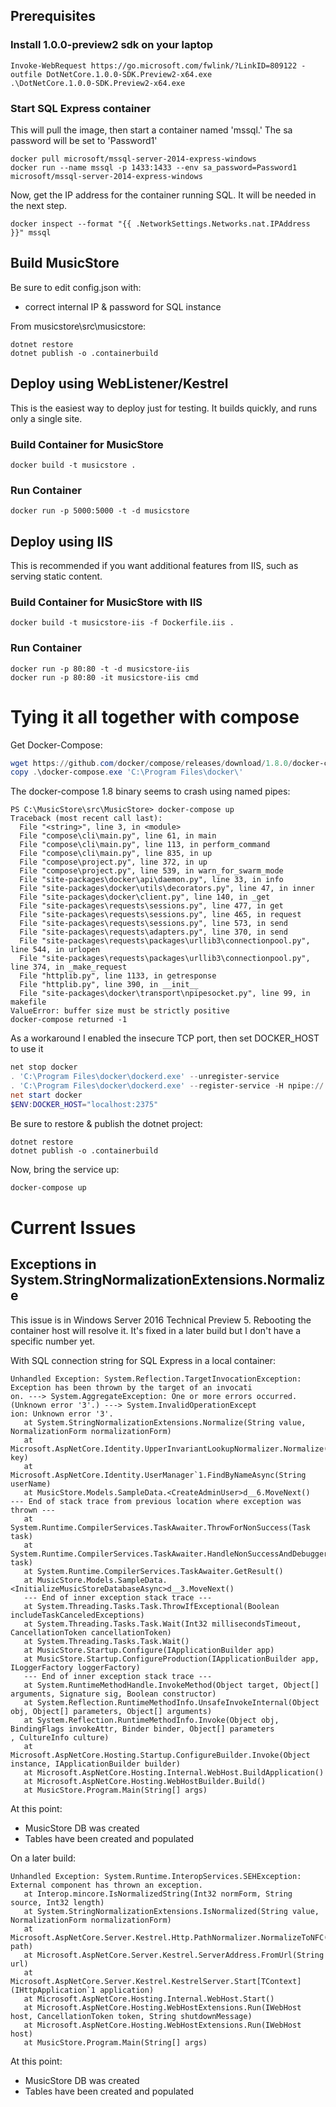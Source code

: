 

## Prerequisites

### Install 1.0.0-preview2 sdk on your laptop
```
Invoke-WebRequest https://go.microsoft.com/fwlink/?LinkID=809122 -outfile DotNetCore.1.0.0-SDK.Preview2-x64.exe
.\DotNetCore.1.0.0-SDK.Preview2-x64.exe
```

### Start SQL Express container
This will pull the image, then start a container named 'mssql.' The sa password will be set to 'Password1'

```
docker pull microsoft/mssql-server-2014-express-windows
docker run --name mssql -p 1433:1433 --env sa_password=Password1 microsoft/mssql-server-2014-express-windows
```

Now, get the IP address for the container running SQL. It will be needed in the next step.
```
docker inspect --format "{{ .NetworkSettings.Networks.nat.IPAddress }}" mssql
```


## Build MusicStore

Be sure to edit config.json with:
- correct internal IP & password for SQL instance

From musicstore\src\musicstore:
```
dotnet restore
dotnet publish -o .containerbuild
```

## Deploy using WebListener/Kestrel
This is the easiest way to deploy just for testing. It builds quickly, and runs only a single site.

### Build Container for MusicStore
```
docker build -t musicstore .
```

### Run Container
```
docker run -p 5000:5000 -t -d musicstore
```


## Deploy using IIS
This is recommended if you want additional features from IIS, such as serving static content.

### Build Container for MusicStore with IIS
```
docker build -t musicstore-iis -f Dockerfile.iis .
```


### Run Container
```
docker run -p 80:80 -t -d musicstore-iis
docker run -p 80:80 -it musicstore-iis cmd
```


# Tying it all together with compose
Get Docker-Compose:
```powershell
wget https://github.com/docker/compose/releases/download/1.8.0/docker-compose-Windows-x86_64.exe -UseBasicParsing -OutFile docker-compose.exe
copy .\docker-compose.exe 'C:\Program Files\docker\'
```


The docker-compose 1.8 binary seems to crash using named pipes:
```
PS C:\MusicStore\src\MusicStore> docker-compose up
Traceback (most recent call last):
  File "<string>", line 3, in <module>
  File "compose\cli\main.py", line 61, in main
  File "compose\cli\main.py", line 113, in perform_command
  File "compose\cli\main.py", line 835, in up
  File "compose\project.py", line 372, in up
  File "compose\project.py", line 539, in warn_for_swarm_mode
  File "site-packages\docker\api\daemon.py", line 33, in info
  File "site-packages\docker\utils\decorators.py", line 47, in inner
  File "site-packages\docker\client.py", line 140, in _get
  File "site-packages\requests\sessions.py", line 477, in get
  File "site-packages\requests\sessions.py", line 465, in request
  File "site-packages\requests\sessions.py", line 573, in send
  File "site-packages\requests\adapters.py", line 370, in send
  File "site-packages\requests\packages\urllib3\connectionpool.py", line 544, in urlopen
  File "site-packages\requests\packages\urllib3\connectionpool.py", line 374, in _make_request
  File "httplib.py", line 1133, in getresponse
  File "httplib.py", line 390, in __init__
  File "site-packages\docker\transport\npipesocket.py", line 99, in makefile
ValueError: buffer size must be strictly positive
docker-compose returned -1
```

As a workaround I enabled the insecure TCP port, then set DOCKER_HOST to use it
```powershell
net stop docker
. 'C:\Program Files\docker\dockerd.exe' --unregister-service
. 'C:\Program Files\docker\dockerd.exe' --register-service -H npipe:// -H 0.0.0.0:2375
net start docker
$ENV:DOCKER_HOST="localhost:2375"
```

Be sure to restore & publish the dotnet project:
```
dotnet restore
dotnet publish -o .containerbuild
```


Now, bring the service up:
```powershell
docker-compose up
```


# Current Issues

## Exceptions in System.StringNormalizationExtensions.Normalize
This issue is in Windows Server 2016 Technical Preview 5. Rebooting the container host will resolve it. It's fixed in a later build but I don't have a specific number yet.

With SQL connection string for SQL Express in a local container:
```
Unhandled Exception: System.Reflection.TargetInvocationException: Exception has been thrown by the target of an invocati
on. ---> System.AggregateException: One or more errors occurred. (Unknown error '3'.) ---> System.InvalidOperationExcept
ion: Unknown error '3'.
   at System.StringNormalizationExtensions.Normalize(String value, NormalizationForm normalizationForm)
   at Microsoft.AspNetCore.Identity.UpperInvariantLookupNormalizer.Normalize(String key)
   at Microsoft.AspNetCore.Identity.UserManager`1.FindByNameAsync(String userName)
   at MusicStore.Models.SampleData.<CreateAdminUser>d__6.MoveNext()
--- End of stack trace from previous location where exception was thrown ---
   at System.Runtime.CompilerServices.TaskAwaiter.ThrowForNonSuccess(Task task)
   at System.Runtime.CompilerServices.TaskAwaiter.HandleNonSuccessAndDebuggerNotification(Task task)
   at System.Runtime.CompilerServices.TaskAwaiter.GetResult()
   at MusicStore.Models.SampleData.<InitializeMusicStoreDatabaseAsync>d__3.MoveNext()
   --- End of inner exception stack trace ---
   at System.Threading.Tasks.Task.ThrowIfExceptional(Boolean includeTaskCanceledExceptions)
   at System.Threading.Tasks.Task.Wait(Int32 millisecondsTimeout, CancellationToken cancellationToken)
   at System.Threading.Tasks.Task.Wait()
   at MusicStore.Startup.Configure(IApplicationBuilder app)
   at MusicStore.Startup.ConfigureProduction(IApplicationBuilder app, ILoggerFactory loggerFactory)
   --- End of inner exception stack trace ---
   at System.RuntimeMethodHandle.InvokeMethod(Object target, Object[] arguments, Signature sig, Boolean constructor)
   at System.Reflection.RuntimeMethodInfo.UnsafeInvokeInternal(Object obj, Object[] parameters, Object[] arguments)
   at System.Reflection.RuntimeMethodInfo.Invoke(Object obj, BindingFlags invokeAttr, Binder binder, Object[] parameters
, CultureInfo culture)
   at Microsoft.AspNetCore.Hosting.Startup.ConfigureBuilder.Invoke(Object instance, IApplicationBuilder builder)
   at Microsoft.AspNetCore.Hosting.Internal.WebHost.BuildApplication()
   at Microsoft.AspNetCore.Hosting.WebHostBuilder.Build()
   at MusicStore.Program.Main(String[] args)
```

At this point:
- MusicStore DB was created
- Tables have been created and populated


On a later build:
```
Unhandled Exception: System.Runtime.InteropServices.SEHException: External component has thrown an exception.
   at Interop.mincore.IsNormalizedString(Int32 normForm, String source, Int32 length)
   at System.StringNormalizationExtensions.IsNormalized(String value, NormalizationForm normalizationForm)
   at Microsoft.AspNetCore.Server.Kestrel.Http.PathNormalizer.NormalizeToNFC(String path)
   at Microsoft.AspNetCore.Server.Kestrel.ServerAddress.FromUrl(String url)
   at Microsoft.AspNetCore.Server.Kestrel.KestrelServer.Start[TContext](IHttpApplication`1 application)
   at Microsoft.AspNetCore.Hosting.Internal.WebHost.Start()
   at Microsoft.AspNetCore.Hosting.WebHostExtensions.Run(IWebHost host, CancellationToken token, String shutdownMessage)
   at Microsoft.AspNetCore.Hosting.WebHostExtensions.Run(IWebHost host)
   at MusicStore.Program.Main(String[] args)
```

At this point:
- MusicStore DB was created
- Tables have been created and populated
